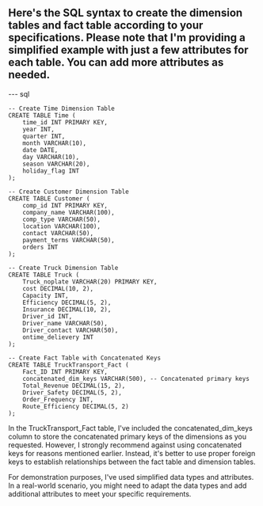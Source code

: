 ## Here's the SQL syntax to create the dimension tables and fact table according to your specifications. Please note that I'm providing a simplified example with just a few attributes for each table. You can add more attributes as needed.

--- sql

```
-- Create Time Dimension Table
CREATE TABLE Time (
    time_id INT PRIMARY KEY,
    year INT,
    quarter INT,
    month VARCHAR(10),
    date DATE,
    day VARCHAR(10),
    season VARCHAR(20),
    holiday_flag INT
);

-- Create Customer Dimension Table
CREATE TABLE Customer (
    comp_id INT PRIMARY KEY,
    company_name VARCHAR(100),
    comp_type VARCHAR(50),
    location VARCHAR(100),
    contact VARCHAR(50),
    payment_terms VARCHAR(50),
    orders INT
);

-- Create Truck Dimension Table
CREATE TABLE Truck (
    Truck_noplate VARCHAR(20) PRIMARY KEY,
    cost DECIMAL(10, 2),
    Capacity INT,
    Efficiency DECIMAL(5, 2),
    Insurance DECIMAL(10, 2),
    Driver_id INT,
    Driver_name VARCHAR(50),
    Driver_contact VARCHAR(50),
    ontime_delievery INT
);

-- Create Fact Table with Concatenated Keys
CREATE TABLE TruckTransport_Fact (
    Fact_ID INT PRIMARY KEY,
    concatenated_dim_keys VARCHAR(500), -- Concatenated primary keys
    Total_Revenue DECIMAL(15, 2),
    Driver_Safety DECIMAL(5, 2),
    Order_Frequency INT,
    Route_Efficiency DECIMAL(5, 2)
);
```
In the TruckTransport_Fact table, I've included the concatenated_dim_keys column to store the concatenated primary keys of the dimensions as you requested. However, I strongly recommend against using concatenated keys for reasons mentioned earlier. Instead, it's better to use proper foreign keys to establish relationships between the fact table and dimension tables.

For demonstration purposes, I've used simplified data types and attributes. In a real-world scenario, you might need to adapt the data types and add additional attributes to meet your specific requirements.